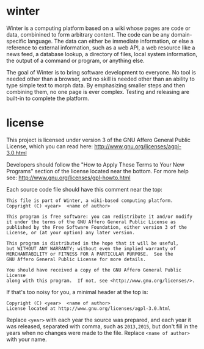 # winter

Winter is a computing platform based on a wiki whose pages are code or data, combinined to form arbitrary content.  The code can be any domain-specific language.  The data can either be immediate information, or else a reference to external information, such as a web API, a web resource like a news feed, a database lookup, a directory of files, local system information, the output of a command or program, or anything else.

The goal of Winter is to bring software development to everyone.  No tool is needed other than a browser, and no skill is needed other than an ability to type simple text to morph data.  By emphasizing smaller steps and then combining them, no one page is ever complex.  Testing and releasing are built-in to complete the platform.

# license

This project is licensed under version 3 of the GNU Affero General Public License, which you can read here: http://www.gnu.org/licenses/agpl-3.0.html

Developers should follow the "How to Apply These Terms to Your New Programs" section of the license located near the bottom.  For more help see: http://www.gnu.org/licenses/gpl-howto.html

Each source code file should have this comment near the top:

    This file is part of Winter, a wiki-based computing platform.
    Copyright (C) <year>  <name of author>

    This program is free software: you can redistribute it and/or modify
    it under the terms of the GNU Affero General Public License as
    published by the Free Software Foundation, either version 3 of the
    License, or (at your option) any later version.

    This program is distributed in the hope that it will be useful,
    but WITHOUT ANY WARRANTY; without even the implied warranty of
    MERCHANTABILITY or FITNESS FOR A PARTICULAR PURPOSE.  See the
    GNU Affero General Public License for more details.

    You should have received a copy of the GNU Affero General Public License
    along with this program.  If not, see <http://www.gnu.org/licenses/>.

If that's too noisy for you, a minimal header at the top is:

    Copyright (C) <year>  <name of author>
    License located at http://www.gnu.org/licenses/agpl-3.0.html

Replace `<year>` with each year the source was prepared, and each year it was released, separated with comma, such as `2013,2015`, but don't fill in the years when no changes were made to the file.  Replace `<name of author>` with your name.
